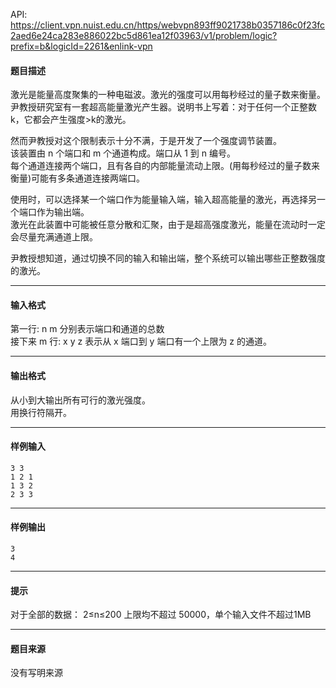 API: https://client.vpn.nuist.edu.cn/https/webvpn893ff9021738b0357186c0f23fc2aed6e24ca283e886022bc5d861ea12f03963/v1/problem/logic?prefix=b&logicId=2261&enlink-vpn

#### 题目描述

激光是能量高度聚集的一种电磁波。激光的强度可以用每秒经过的量子数来衡量。  
尹教授研究室有一套超高能量激光产生器。说明书上写着：对于任何一个正整数 k，它都会产生强度>k的激光。  
  
然而尹教授对这个限制表示十分不满，于是开发了一个强度调节装置。  
该装置由 n 个端口和 m 个通道构成。端口从 1 到 n 编号。  
每个通道连接两个端口，且有各自的内部能量流动上限。(用每秒经过的量子数来衡量)可能有多条通道连接两端口。  
  
使用时，可以选择某一个端口作为能量输入端，输入超高能量的激光，再选择另一个端口作为输出端。  
激光在此装置中可能被任意分散和汇聚，由于是超高强度激光，能量在流动时一定会尽量充满通道上限。  
  
尹教授想知道，通过切换不同的输入和输出端，整个系统可以输出哪些正整数强度的激光。  
  
  

---

#### 输入格式

第一行: n m 分别表示端口和通道的总数  
接下来 m 行: x y z 表示从 x 端口到 y 端口有一个上限为 z 的通道。  
  
  

---

#### 输出格式

从小到大输出所有可行的激光强度。  
用换行符隔开。  

---

#### 样例输入
```
3 3                                          
1 2 1                                        
1 3 2                                        
2 3 3

```

---

#### 样例输出
```
3
4

```

---

#### 提示

对于全部的数据： 2≤n≤200 上限均不超过 50000，单个输入文件不超过1MB

---

#### 题目来源

没有写明来源